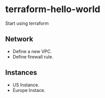 # terraform-hello-world
Start using terraform


## Network 
- Define a new VPC.
- Define firewall rule.

## Instances
- US Instance.
- Europe Instace.
